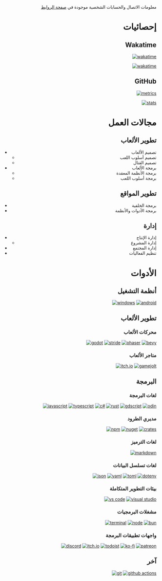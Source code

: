 <div align="right">

معلومات الاتصال والحسابات الشخصية موجودة في [صفحة الروابط](https://links.nabilalsaiad.com)

# إحصائيات
## Wakatime

[![wakatime](https://wakatime.com/badge/user/0759f028-2b82-4722-ae30-bb85025bb799.svg)](https://wakatime.com/@Assayyaad)

[![wakatime](https://github-readme-stats.vercel.app/api/wakatime?username=Assayyaad&theme=prussian&custom_title=إحصائيات_لغات_البرمجة&layout=compact&langs_count=8&disable_animations=true&display_format=percent&locale=ar)](https://wakatime.com/@Assayyaad)

## GitHub

[![metrics](https://img.shields.io/badge/Metrics-0076D6.svg)](https://metrics.lecoq.io/insights/Assayyaad)

[![stats](https://github-readme-stats.vercel.app/api?username=Assayyaad&include_all_commits=true&count_private=true&hide_rank=true&show_icons=true&theme=prussian&locale=ar)](https://github.com/Assayyaad?tab=repositories)

# مجالات العمل
## تطوير الألعاب

- تصميم الألعاب
  - تصميم أسلوب اللعب
  - تصميم القتال
- برمجة الألعاب
  - برمجة الأنظمة المعقدة
  - برمجة أسلوب اللعب

## تطوير المواقع

- برمجة الخلفية
- برمجة الأدوات والأنظمة

## إدارة

- إدارة الإنتاج
  - إدارة المشروع
- إدارة المجتمع
- تنظيم الفعاليات

# الأدوات
## أنظمة التشغيل

[![windows](https://img.shields.io/badge/Windows-%230078D6.svg?logo=windows&logoColor=white)](https://microsoft.com/windows)
[![android](https://img.shields.io/badge/Android-3DDC84?logo=android&logoColor=white)](https://android.com)

## تطوير الألعاب
### محركات الألعاب

[![godot](https://img.shields.io/badge/Godot-478CBF?logo=godotengine&logoColor=white)](https://godotengine.org)
[![stride](https://img.shields.io/badge/Stride-EC4D37?logo=stride&logoColor=white)](https://stride3d.net)
[![phaser](https://img.shields.io/badge/Phaser-2FA4D7?logo=phaser&logoColor=white)](https://phaser.io)
[![bevy](https://img.shields.io/badge/Bevy-232326?logo=bevy&logoColor=white)](https://bevyengine.org)

### متاجر الألعاب

[![itch.io](https://img.shields.io/badge/itch.io-ff2449?logo=itch.io&logoColor=white)](https://itch.io/)
[![gamejolt](https://img.shields.io/badge/Gamejolt-CCFF00?logo=gamejolt&logoColor=white)](https://gamejolt.com)

## البرمجة
### لغات البرمجة

[![javascript](https://img.shields.io/badge/JavaScript-F7DF1E?logo=javascript&logoColor=white)](https://developer.mozilla.org/docs/Web/javascript/)
[![typescript](https://img.shields.io/badge/TypeScript-007ACC?logo=typescript&logoColor=white)](https://www.typescriptlang.org/)
[![c#](https://img.shields.io/badge/C%23-239120?logo=c#&logoColor=white)](https://dotnet.microsoft.com/languages/csharp/)
[![rust](https://img.shields.io/badge/Rust-B7410E?logo=rust&logoColor=white)](https://rust-lang.org/)
[![gdscript](https://img.shields.io/badge/GDScript-478CBF?logo=godotengine&logoColor=white)](https://godotengine.org/)
[![odin](https://img.shields.io/badge/Odin-000000?logo=odin&logoColor=white)](https://odin-lang.org/)

### مديري الطرود

[![npm](https://img.shields.io/badge/npm-CB3837?logo=npm&logoColor=white)](https://npmjs.com/)
[![nuget](https://img.shields.io/badge/nuGet-purple?logo=nuget&logoColor=white)](https://nuget.org)
[![crates](https://img.shields.io/badge/crates.io-dea584?logo=rust&logoColor=white)](https://crates.io/)

### لغات الترميز

[![markdown](https://img.shields.io/badge/Markdown-000000?logo=markdown&logoColor=white)](https://markdownguide.org/)

### لغات تسلسل البيانات

[![json](https://img.shields.io/badge/JSON-000000?logo=json&logoColor=white)](https://json.org)
[![yaml](https://img.shields.io/badge/YAML-ff0000?logo=yaml&logoColor=white)](https://yaml.org)
[![toml](https://img.shields.io/badge/TOML-9C4221?logo=toml&logoColor=white)](https://toml.io)
[![dotenv](https://img.shields.io/badge/.env-ecd53f?logo=dotenv&logoColor=black)](https://dotenv.org)

### بيئات التطوير المتكاملة

[![vs code](https://img.shields.io/badge/VSCode-007ACC?logo=visual-studio-code&logoColor=white)](https://code.visualstudio.com)
[![visual studio](https://img.shields.io/badge/Visual%20Studio-5C2D91?logo=visual-studio&logoColor=white)](https://visualstudio.microsoft.com)

### مشغلات البرمجيات

[![terminal](https://img.shields.io/badge/Terminal-000000?logo=gnubash&logoColor=white)](https://www.gnu.org/software/bash/)
[![node](https://img.shields.io/badge/Node.js-339933?logo=nodedotjs&logoColor=white)](https://nodejs.org/)
[![bun](https://img.shields.io/badge/Bun-ff3e00?logo=bun&logoColor=white)](https://bun.sh/)

### واجهات تطبيقات البرمجة

[![discord](https://img.shields.io/badge/Discord-7289DA?logo=discord&logoColor=white)](https://discord.com/developers/docs/intro/)
[![itch.io](https://img.shields.io/badge/itch.io-ff2449?logo=itch.io&logoColor=white)](https://itch.io/docs/api/overview/)
[![todoist](https://img.shields.io/badge/Todoist-de483a?logo=todoist&logoColor=white)](https://developer.todoist.com/rest/v2/#overview/)
[![ko-fi](https://img.shields.io/badge/Ko--fi-00b9fe?logo=kofi&logoColor=white)](https://ko-fi.com/manage/webhooks?src=sidemenu/)
[![patreon](https://img.shields.io/badge/Patreon-F96854?logo=patreon&logoColor=white)](https://docs.patreon.com/#introduction/)

## آخر

[![git](https://img.shields.io/badge/Git-F05032?logo=git&logoColor=white)](https://git-scm.com/)
[![github actions](https://img.shields.io/badge/GitHub%20Actions-2088FF?logo=githubactions&logoColor=white)](https://github.com/features/actions)

</div>

